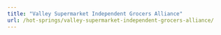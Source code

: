```yaml
---
title: "Valley Supermarket Independent Grocers Alliance"
url: /hot-springs/valley-supermarket-independent-grocers-alliance/
---
```

